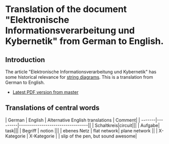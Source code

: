 
# Translation of the document "Elektronische Informationsverarbeitung und Kybernetik" from German to English.

## Introduction

The article "Elektronische Informationsverarbeitung und Kybernetik" has some historical relevance for [string diagrams](https://ncatlab.org/nlab/show/string+diagram). This is a translation from German to English.

* [Latest PDF version from master](https://github.com/drever/hotz-translation/blob/master/hotz.pdf)
## Translations of central words

| German | English | Alternative English translations | Comment|
| -------|---------|----------------------------------||
| Schaltkreis|circuit|||
| Aufgabe| task|||
| Begriff | notion |||
| ebenes Netz | flat network| plane network ||
| X-Kategorie | X-Kategorie | | slip of the pen, but sound awesome|

